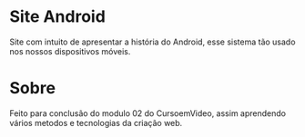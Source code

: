 # Site Android
  Site com intuito de apresentar a história do Android, esse sistema tão usado nos nossos dispositivos móveis.
  
# Sobre
  Feito para conclusão do modulo 02 do CursoemVideo, assim aprendendo vários metodos e tecnologias da criação web.
